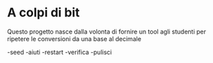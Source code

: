 # A colpi di bit
Questo progetto nasce dalla volonta di fornire un tool agli studenti per ripetere le conversioni da una base al decimale 

-seed
-aiuti
-restart
-verifica
-pulisci 
